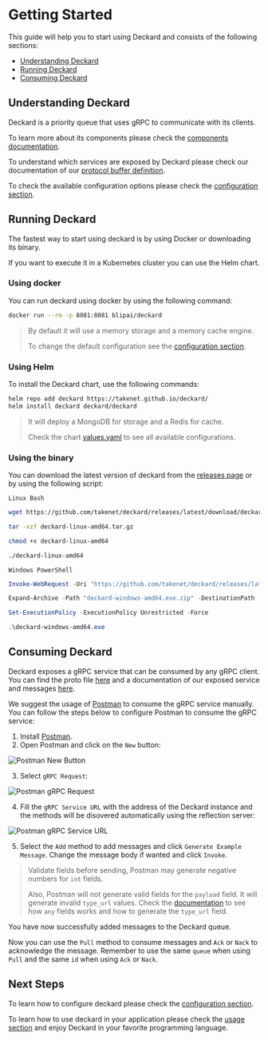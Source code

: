 # Getting Started

This guide will help you to start using Deckard and consists of the following sections:

- [Understanding Deckard](#understanding-deckard)
- [Running Deckard](#running-deckard)
- [Consuming Deckard](#consuming-deckard)

## Understanding Deckard

Deckard is a priority queue that uses gRPC to communicate with its clients.

To learn more about its components please check the [components documentation](components.md).

To understand which services are exposed by Deckard please check our documentation of our [protocol buffer definition](proto.md).

To check the available configuration options please check the [configuration section](/README.md?#configuration).

## Running Deckard

The fastest way to start using deckard is by using Docker or downloading its binary.

If you want to execute it in a Kubernetes cluster you can use the Helm chart.

### Using docker

You can run deckard using docker by using the following command:

```bash
docker run --rm -p 8081:8081 blipai/deckard
```

> By default it will use a memory storage and a memory cache engine.
>
> To change the default configuration see the [configuration section](/README.md?#configuration).

### Using Helm

To install the Deckard chart, use the following commands:

```bash
helm repo add deckard https://takenet.github.io/deckard/
helm install deckard deckard/deckard
```

> It will deploy a MongoDB for storage and a Redis for cache.
>
> Check the chart [values.yaml](../helm/values.yaml) to see all available configurations.


### Using the binary

You can download the latest version of deckard from the [releases page](https://github.com/takenet/deckard/releases) or by using the following script:

`Linux Bash`
```bash
wget https://github.com/takenet/deckard/releases/latest/download/deckard-linux-amd64.tar.gz

tar -xzf deckard-linux-amd64.tar.gz

chmod +x deckard-linux-amd64

./deckard-linux-amd64
```

`Windows PowerShell`
```powershell
Invoke-WebRequest -Uri "https://github.com/takenet/deckard/releases/latest/download/deckard-windows-amd64.exe.zip" -OutFile "deckard-windows-amd64.exe.zip"

Expand-Archive -Path "deckard-windows-amd64.exe.zip" -DestinationPath .

Set-ExecutionPolicy -ExecutionPolicy Unrestricted -Force

.\deckard-windows-amd64.exe
```

## Consuming Deckard

Deckard exposes a gRPC service that can be consumed by any gRPC client. You can find the proto file [here](/proto/deckard_service.proto) and a documentation of our exposed service and messages [here](proto.md).

We suggest the usage of [Postman](https://www.postman.com/) to consume the gRPC service manually. You can follow the steps below to configure Postman to consume the gRPC service:

1. Install [Postman](https://www.postman.com/).
2. Open Postman and click on the `New` button:

![Postman New Button](/docs/postman/postman_new.png)

3. Select `gRPC Request`:

![Postman gRPC Request](/docs/postman/postman_grpc.png)

4. Fill the `gRPC Service URL` with the address of the Deckard instance and the methods will be disovered automatically using the reflection server:

![Postman gRPC Service URL](/docs/postman/postman_reflection.png)

5. Select the `Add` method to add messages and click `Generate Example Message`. Change the message body if wanted and click `Invoke`.

> Validate fields before sending, Postman may generate negative numbers for `int` fields.
>
> Also, Postman will not generate valid fields for the `payload` field. It will generate invalid `type_url` values. Check the [documentation](https://developers.google.com/protocol-buffers/docs/proto3#any) to see how `any` fields works and how to generate the `type_url` field.

You have now successfully added messages to the Deckard queue.

Now you can use the `Pull` method to consume messages and `Ack` or `Nack` to acknowledge the message. Remember to use the same `queue` when using `Pull` and the same `id` when using `Ack` or `Nack`.

## Next Steps

To learn how to configure deckard please check the [configuration section](/README.md?#configuration).

To learn how to use deckard in your application please check the [usage section](using.md) and enjoy Deckard in your favorite programming language.